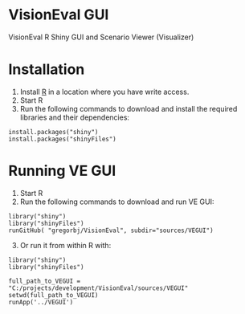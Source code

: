 # VisionEval GUI
VisionEval R Shiny GUI and Scenario Viewer (Visualizer) 

# Installation
  1. Install [R](https://cran.r-project.org) in a location where you have write access.
  2. Start R
  3. Run the following commands to download and install the required libraries and their dependencies:

```
install.packages("shiny")
install.packages("shinyFiles")
```

# Running VE GUI
  1. Start R
  2. Run the following commands to download and run VE GUI:

```
library("shiny")
library("shinyFiles")
runGitHub( "gregorbj/VisionEval", subdir="sources/VEGUI")
```

  3. Or run it from within R with:

```
library("shiny")
library("shinyFiles")

full_path_to_VEGUI = "C:/projects/development/VisionEval/sources/VEGUI"
setwd(full_path_to_VEGUI)
runApp('../VEGUI')
```
